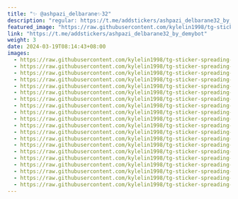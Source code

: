 ```yaml
---
title: "✨ @ashpazi_delbarane✨32"
description: "regular: https://t.me/addstickers/ashpazi_delbarane32_by_demybot"
featured_image: "https://raw.githubusercontent.com/kylelin1998/tg-sticker-spreading-worldwide-images/main/img/2b04f1b4-0205-4be8-b95a-3240d55ad5fd.jpg"
link: "https://t.me/addstickers/ashpazi_delbarane32_by_demybot"
weight: 3
date: 2024-03-19T08:14:43+08:00
images:
  - https://raw.githubusercontent.com/kylelin1998/tg-sticker-spreading-worldwide-images/main/img/2b04f1b4-0205-4be8-b95a-3240d55ad5fd.jpg
  - https://raw.githubusercontent.com/kylelin1998/tg-sticker-spreading-worldwide-images/main/img/483634f9-6a5e-4501-bb14-258c9e138e48.jpg
  - https://raw.githubusercontent.com/kylelin1998/tg-sticker-spreading-worldwide-images/main/img/54b59540-db74-4b25-959b-2c8233a8aad6.jpg
  - https://raw.githubusercontent.com/kylelin1998/tg-sticker-spreading-worldwide-images/main/img/a49a6b0c-c6e1-4a5d-ab49-24bb9d2a9391.jpg
  - https://raw.githubusercontent.com/kylelin1998/tg-sticker-spreading-worldwide-images/main/img/c83fd15b-7a96-446a-98ae-2e2b4b29a781.jpg
  - https://raw.githubusercontent.com/kylelin1998/tg-sticker-spreading-worldwide-images/main/img/cddb8c91-abcc-4d10-967a-79509c211e67.jpg
  - https://raw.githubusercontent.com/kylelin1998/tg-sticker-spreading-worldwide-images/main/img/4f90c9ba-8ef9-4107-855f-06dcc52e95b7.jpg
  - https://raw.githubusercontent.com/kylelin1998/tg-sticker-spreading-worldwide-images/main/img/bd36930c-c832-4bac-a07c-003076e8b129.jpg
  - https://raw.githubusercontent.com/kylelin1998/tg-sticker-spreading-worldwide-images/main/img/467719c9-c44f-4e56-8bac-64420362451e.jpg
  - https://raw.githubusercontent.com/kylelin1998/tg-sticker-spreading-worldwide-images/main/img/d192dd79-3d61-410b-8a00-0cf3af1c04ad.jpg
  - https://raw.githubusercontent.com/kylelin1998/tg-sticker-spreading-worldwide-images/main/img/55b16055-0077-42c5-9531-f00cc60ce6ad.jpg
  - https://raw.githubusercontent.com/kylelin1998/tg-sticker-spreading-worldwide-images/main/img/fe5e53e6-efda-4b46-9eef-89836c436b39.jpg
  - https://raw.githubusercontent.com/kylelin1998/tg-sticker-spreading-worldwide-images/main/img/bab04994-dece-4dec-b21a-292bc680d1f7.jpg
  - https://raw.githubusercontent.com/kylelin1998/tg-sticker-spreading-worldwide-images/main/img/1150685a-e6b5-4d73-a816-1ccb9972d2dd.jpg
  - https://raw.githubusercontent.com/kylelin1998/tg-sticker-spreading-worldwide-images/main/img/26cdb662-3c42-4377-98e9-c92e82b5cfb3.jpg
  - https://raw.githubusercontent.com/kylelin1998/tg-sticker-spreading-worldwide-images/main/img/74fb1603-b328-49a9-9dc1-1192b6b3bab1.jpg
  - https://raw.githubusercontent.com/kylelin1998/tg-sticker-spreading-worldwide-images/main/img/a10b724e-f75d-44e2-be4a-1e21e981de48.jpg
  - https://raw.githubusercontent.com/kylelin1998/tg-sticker-spreading-worldwide-images/main/img/00265f39-4349-42e2-b329-fedd87fc47cd.jpg
  - https://raw.githubusercontent.com/kylelin1998/tg-sticker-spreading-worldwide-images/main/img/90d3f6e4-849c-475a-a862-17949f502e54.jpg
  - https://raw.githubusercontent.com/kylelin1998/tg-sticker-spreading-worldwide-images/main/img/4a9f6952-ee9d-4318-b9c6-e239150cfdcd.jpg
---
```

